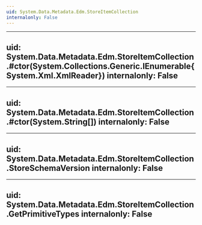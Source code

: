 ```yaml
---
uid: System.Data.Metadata.Edm.StoreItemCollection
internalonly: False
---
```


---
uid: System.Data.Metadata.Edm.StoreItemCollection.#ctor(System.Collections.Generic.IEnumerable{System.Xml.XmlReader})
internalonly: False
---

---
uid: System.Data.Metadata.Edm.StoreItemCollection.#ctor(System.String[])
internalonly: False
---

---
uid: System.Data.Metadata.Edm.StoreItemCollection.StoreSchemaVersion
internalonly: False
---

---
uid: System.Data.Metadata.Edm.StoreItemCollection.GetPrimitiveTypes
internalonly: False
---
